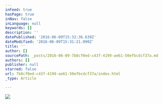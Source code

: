 ```yaml
---
inFeed: true
hasPage: true
inNav: false
inLanguage: null
keywords: []
description: ''
datePublished: '2016-06-09T15:32:36.639Z'
dateModified: '2016-06-09T15:31:21.090Z'
title: ''
author: []
sourcePath: _posts/2016-06-09-7b8cf0ed-c43f-4199-ae61-50efbcdcf37a.md
authors: []
publisher: null
starred: false
url: 7b8cf0ed-c43f-4199-ae61-50efbcdcf37a/index.html
_type: Article

---
```

![](https://the-grid-user-content.s3-us-west-2.amazonaws.com/df177450-04dc-4f08-b69d-55187a89c0bb.jpg)